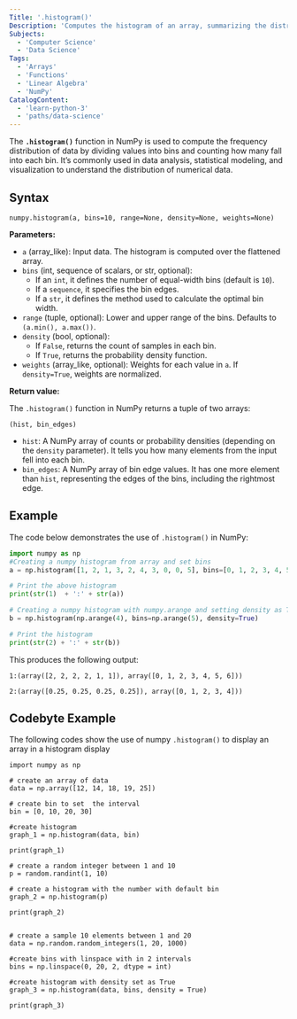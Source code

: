 ```yaml
---
Title: '.histogram()'
Description: 'Computes the histogram of an array, summarizing the distribution of its values.'
Subjects:
  - 'Computer Science'
  - 'Data Science'
Tags:
  - 'Arrays'
  - 'Functions'
  - 'Linear Algebra'
  - 'NumPy'
CatalogContent:
  - 'learn-python-3'
  - 'paths/data-science'
---
```


The **`.histogram()`** function in NumPy is used to compute the frequency distribution of data by dividing values into bins and counting how many fall into each bin. It’s commonly used in data analysis, statistical modeling, and visualization to understand the distribution of numerical data.

## Syntax

```pseudo
numpy.histogram(a, bins=10, range=None, density=None, weights=None)
```

**Parameters:**

- `a` (array_like): Input data. The histogram is computed over the flattened array.
- `bins` (int, sequence of scalars, or str, optional):
  - If an `int`, it defines the number of equal-width bins (default is `10`).
  - If a `sequence`, it specifies the bin edges.
  - If a `str`, it defines the method used to calculate the optimal bin width.
- `range` (tuple, optional): Lower and upper range of the bins. Defaults to `(a.min(), a.max())`.
- `density` (bool, optional):
  - If `False`, returns the count of samples in each bin.
  - If `True`, returns the probability density function.
- `weights` (array_like, optional): Weights for each value in `a`. If `density=True`, weights are normalized.

**Return value:**

The `.histogram()` function in NumPy returns a tuple of two arrays:

```psuedo
(hist, bin_edges)
```

- `hist`: A NumPy array of counts or probability densities (depending on the `density` parameter). It tells you how many elements from the input fell into each bin.
- `bin_edges`: A NumPy array of bin edge values. It has one more element than `hist`, representing the edges of the bins, including the rightmost edge.

## Example

The code below demonstrates the use of `.histogram()` in NumPy:

```py
import numpy as np
#Creating a numpy histogram from array and set bins
a = np.histogram([1, 2, 1, 3, 2, 4, 3, 0, 0, 5], bins=[0, 1, 2, 3, 4, 5, 6])

# Print the above histogram
print(str(1)  + ':' + str(a))

# Creating a numpy histogram with numpy.arange and setting density as True
b = np.histogram(np.arange(4), bins=np.arange(5), density=True)

# Print the histogram
print(str(2) + ':' + str(b))
```

This produces the following output:

```shell
1:(array([2, 2, 2, 2, 1, 1]), array([0, 1, 2, 3, 4, 5, 6]))

2:(array([0.25, 0.25, 0.25, 0.25]), array([0, 1, 2, 3, 4]))
```

## Codebyte Example

The following codes show the use of numpy `.histogram()` to display an array in a histogram display

```codebyte/python
import numpy as np

# create an array of data
data = np.array([12, 14, 18, 19, 25])

# create bin to set  the interval
bin = [0, 10, 20, 30]

#create histogram
graph_1 = np.histogram(data, bin)

print(graph_1)

# create a random integer between 1 and 10
p = random.randint(1, 10)

# create a histogram with the number with default bin
graph_2 = np.histogram(p)

print(graph_2)


# create a sample 10 elements between 1 and 20
data = np.random.random_integers(1, 20, 1000)

#create bins with linspace with in 2 intervals
bins = np.linspace(0, 20, 2, dtype = int)

#create histogram with density set as True
graph_3 = np.histogram(data, bins, density = True)

print(graph_3)
```
